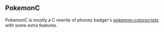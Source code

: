 ## PokemonC

PokemonC is mostly a C rewrite of phoney badger's [pokemon-colorscripts](https://gitlab.com/phoneybadger/pokemon-colorscripts) with some extra features.

